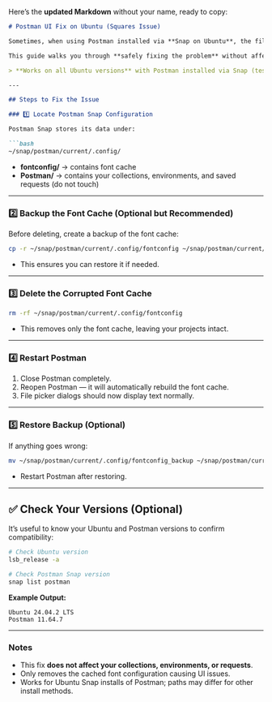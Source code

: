 Here’s the **updated Markdown** without your name, ready to copy:

````markdown
# Postman UI Fix on Ubuntu (Squares Issue)  

Sometimes, when using Postman installed via **Snap on Ubuntu**, the file picker or other UI dialogs may display **squares (`[][][]`) instead of text**. This issue is caused by a corrupted or outdated **font cache** in Postman’s Snap configuration.  

This guide walks you through **safely fixing the problem** without affecting your collections, environments, or endpoints.  

> **Works on all Ubuntu versions** with Postman installed via Snap (tested on Ubuntu 24.04.2 LTS).  

---

## Steps to Fix the Issue

### 1️⃣ Locate Postman Snap Configuration

Postman Snap stores its data under:

```bash
~/snap/postman/current/.config/
````

* **fontconfig/** → contains font cache
* **Postman/** → contains your collections, environments, and saved requests (do not touch)

---

### 2️⃣ Backup the Font Cache (Optional but Recommended)

Before deleting, create a backup of the font cache:

```bash
cp -r ~/snap/postman/current/.config/fontconfig ~/snap/postman/current/.config/fontconfig_backup
```

* This ensures you can restore it if needed.

---

### 3️⃣ Delete the Corrupted Font Cache

```bash
rm -rf ~/snap/postman/current/.config/fontconfig
```

* This removes only the font cache, leaving your projects intact.

---

### 4️⃣ Restart Postman

1. Close Postman completely.
2. Reopen Postman — it will automatically rebuild the font cache.
3. File picker dialogs should now display text normally.

---

### 5️⃣ Restore Backup (Optional)

If anything goes wrong:

```bash
mv ~/snap/postman/current/.config/fontconfig_backup ~/snap/postman/current/.config/fontconfig
```

* Restart Postman after restoring.

---

## ✅ Check Your Versions (Optional)

It’s useful to know your Ubuntu and Postman versions to confirm compatibility:

```bash
# Check Ubuntu version
lsb_release -a

# Check Postman Snap version
snap list postman
```

**Example Output:**

```
Ubuntu 24.04.2 LTS
Postman 11.64.7
```

---

### Notes

* This fix **does not affect your collections, environments, or requests**.
* Only removes the cached font configuration causing UI issues.
* Works for Ubuntu Snap installs of Postman; paths may differ for other install methods.

```
